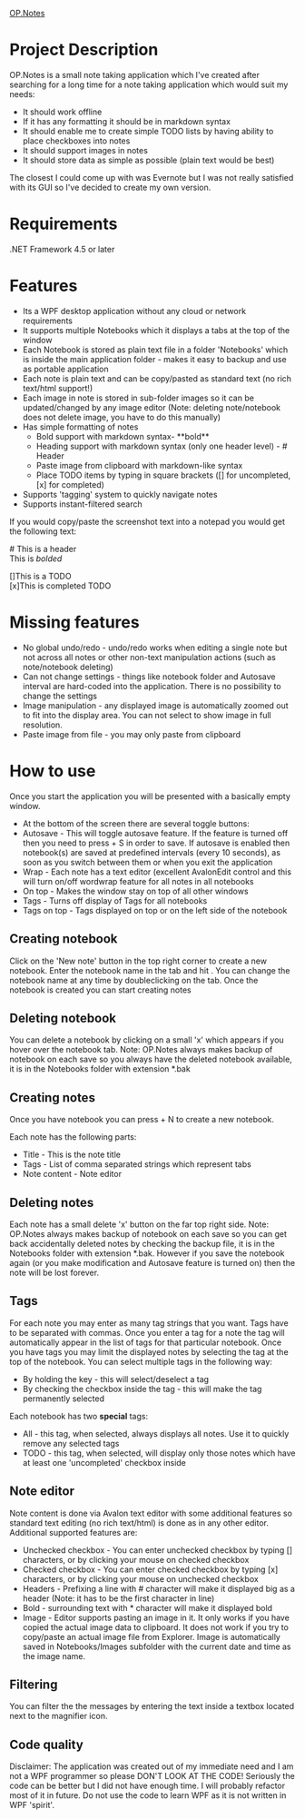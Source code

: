 [OP.Notes](op.notes.png)

# Project Description
OP.Notes is a small note taking application which I've created after searching for a long time for a note taking application which would suit my needs:
- It should work offline
- If it has any formatting it should be in markdown syntax
- It should enable me to create simple TODO lists by having ability to place checkboxes into notes
- It should support images in notes
- It should store data as simple as possible (plain text would be best)

The closest I could come up with was Evernote but I was not really satisfied with its GUI so I've decided to create my own version.

# Requirements
.NET Framework 4.5 or later

# Features
- Its a WPF desktop application without any cloud or network requirements
- It supports multiple Notebooks which it displays a tabs at the top of the window
- Each Notebook is stored as plain text file in a folder 'Notebooks' which is inside the main application folder - makes it easy to backup and use as portable application
- Each note is plain text and can be copy/pasted as standard text (no rich text/html support!)
- Each image in note is stored in sub-folder images so it can be updated/changed by any image editor (Note: deleting note/notebook does not delete image, you have to do this manually)
- Has simple formatting of notes
  - Bold support with markdown syntax- \*\*bold\*\*
  - Heading support with markdown syntax (only one header level) - \# Header
  - Paste image from clipboard with markdown-like syntax
  - Place TODO items by typing in square brackets (\[\] for uncompleted, \[x\] for completed)
- Supports 'tagging' system to quickly navigate notes
- Supports instant-filtered search

If you would copy/paste the screenshot text into a notepad you would get the following text:

\# This is a header  
This is *bolded*  

\[\]This is a TODO  
\[x\]This is completed TODO 

# Missing features
- No global undo/redo - undo/redo works when editing a single note but not across all notes or other non-text manipulation actions (such as note/notebook deleting)
- Can not change settings - things like notebook folder and Autosave interval are hard-coded into the application. There is no possibility to change the settings
- Image manipulation - any displayed image is automatically zoomed out to fit into the display area. You can not select to show image in full resolution.
- Paste image from file - you may only paste from clipboard

 



# How to use
Once you start the application you will be presented with a basically empty window. 

- At the bottom of the screen there are several toggle buttons:
- Autosave - This will toggle autosave feature. If the feature is turned off then you need to press <CTRL> + S in order to save. If autosave is enabled then notebook(s) are saved at predefined intervals (every 10 seconds), as soon as you switch between them or when you exit the application
- Wrap - Each note has a text editor (excellent AvalonEdit control and this will turn on/off wordwrap feature for all notes in all notebooks
- On top - Makes the window stay on top of all other windows
- Tags - Turns off display of Tags for all notebooks
- Tags on top - Tags displayed on top or on the left side of the notebook 

## Creating notebook
Click on the 'New note' button in the top right corner to create a new notebook.
Enter the notebook name in the tab and hit <ENTER>. You can change the notebook name at any time by doubleclicking on the tab. 
Once the notebook is created you can start creating notes

## Deleting notebook
You can delete a notebook by clicking on a small 'x' which appears if you hover over the notebook tab. 
Note: OP.Notes always makes backup of notebook on each save so you always have the deleted notebook available, it is in the Notebooks folder with extension *.bak

## Creating notes
Once you have notebook you can press <CTRL> + N to create a new notebook.

Each note has the following parts:
- Title - This is the note title
- Tags - List of comma separated strings which represent tabs
- Note content - Note editor

## Deleting notes
Each note has a small delete 'x' button on the far top right side.
Note: OP.Notes always makes backup of notebook on each save so you can get back accidentally deleted notes by checking the backup file, it is in the Notebooks folder with extension *.bak. However if you save the notebook again (or you make modification and Autosave feature is turned on) then the note will be lost forever.

## Tags
For each note you may enter as many tag strings that you want. Tags have to be separated with commas. Once you enter a tag for a note the tag will automatically appear in the list of tags for that particular notebook. Once you have tags you may limit the displayed notes by selecting the tag at the top of the notebook.
You can select multiple tags in the following way:
- By holding the <CTRL> key - this will select/deselect a tag
- By checking the checkbox inside the tag - this will make the tag permanently selected

Each notebook has two **special** tags:
- All - this tag, when selected, always displays all notes. Use it to quickly remove any selected tags
- TODO - this tag, when selected, will display only those notes which have at least one 'uncompleted' checkbox inside

## Note editor
Note content is done via Avalon text editor with some additional features so standard text editing (no rich text/html) is done as in any other editor. Additional supported features are:
- Unchecked checkbox - You can enter unchecked checkbox by typing [] characters, or by clicking your mouse on checked checkbox
- Checked checkbox - You can enter checked checkbox by typing [x] characters, or by clicking your mouse on unchecked checkbox
- Headers - Prefixing a line with # character will make it displayed big as a header (Note: it has to be the first character in line)
- Bold - surrounding text with * character will make it displayed bold
- Image - Editor supports pasting an image in it. It only works if you have copied the actual image data to clipboard. It does not work if you try to copy/paste an actual image file from Explorer. Image is automatically saved in Notebooks/Images subfolder with the current date and time as the image name.

## Filtering
You can filter the the messages by entering the text inside a textbox located next to the magnifier icon.

## Code quality
Disclaimer: The application was created out of my immediate need and I am not a WPF programmer so please DON'T LOOK AT THE CODE! Seriously the code can be better but I did not have enough time. I will probably refactor most of it in future.
Do not use the code to learn WPF as it is not written in WPF 'spirit'.
